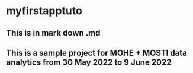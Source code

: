 # myfirstapptuto
## This is in mark down .md
## This is a sample project for MOHE + MOSTI data analytics from 30 May 2022 to 9 June 2022
